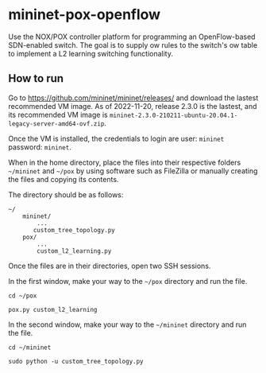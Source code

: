 # mininet-pox-openflow
Use the NOX/POX controller platform for programming an OpenFlow-based SDN-enabled switch. The goal is to supply  ow rules to the switch's  ow table to implement a L2 learning switching functionality.

## How to run
Go to https://github.com/mininet/mininet/releases/ and download the lastest recommended VM image. As of 2022-11-20, release 2.3.0 is the lastest, and its recommended VM image is `mininet-2.3.0-210211-ubuntu-20.04.1-legacy-server-amd64-ovf.zip`.

Once the VM is installed, the credentials to login are user: `mininet` password: `mininet`.

When in the home directory, place the files into their respective folders `~/mininet` and `~/pox` by using software such as FileZilla or manually creating the files and copying its contents.

The directory should be as follows:

    ~/
        mininet/
            ...
           custom_tree_topology.py
        pox/
            ...
            custom_l2_learning.py

Once the files are in their directories, open two SSH sessions.

In the first window, make your way to the `~/pox` directory and run the file.

`cd ~/pox`

`pox.py custom_l2_learning`

In the second window, make your way to the `~/mininet` directory and run the file.

`cd ~/mininet`

`sudo python -u custom_tree_topology.py`